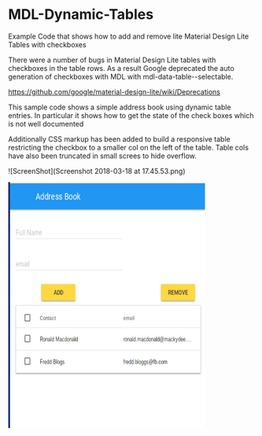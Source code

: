 # MDL-Dynamic-Tables
Example Code that shows how to add and remove lite Material Design Lite Tables with checkboxes

There were a number of bugs in Material Design Lite tables with checkboxes in the table rows.
As a result Google deprecated the auto generation of checkboxes with MDL with mdl-data-table--selectable.

https://github.com/google/material-design-lite/wiki/Deprecations

This sample code shows a simple address book using dynamic table entries.
In particular it shows how to get the state of the check boxes which is not well documented

Additionally CSS markup has been added to build a responsive table restricting the checkbox to a smaller col on the left of the table.
Table cols have also been truncated in small screes to hide overflow.

![ScreenShot](Screenshot 2018-03-18 at 17.45.53.png)

<img src="https://github.com/codechippy/MDL-Dynamic-Tables/blob/master/Screenshot%202018-03-18%20at%2017.45.53.png?raw=true" width="400" height="500" />


